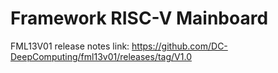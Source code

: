 # Framework RISC-V Mainboard 
FML13V01 release notes link:
https://github.com/DC-DeepComputing/fml13v01/releases/tag/V1.0
